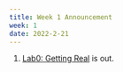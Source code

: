 ```yaml
---
title: Week 1 Announcement
week: 1
date: 2022-2-21
---
```


1. [Lab0: Getting Real](https://alfredthiel.gitbook.io/pintosbook/project-description/lab0-booting) is out.
